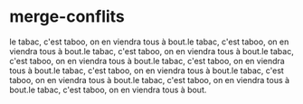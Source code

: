 # merge-conflits

le tabac, c'est taboo, on en viendra tous à bout.le tabac, c'est taboo, on en viendra tous à bout.le tabac, c'est taboo, on en viendra tous à bout.le tabac, c'est taboo, on en viendra tous à bout.le tabac, c'est taboo, on en viendra tous à bout.le tabac, c'est taboo, on en viendra tous à bout.le tabac, c'est taboo, on en viendra tous à bout.le tabac, c'est taboo, on en viendra tous à bout.le tabac, c'est taboo, on en viendra tous à bout.
